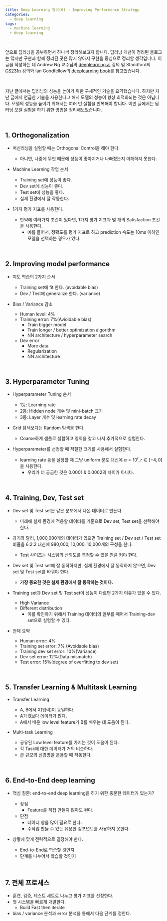 ```yaml
---
title: Deep Learning 정리(6) - Improving Performance Strategy
categories:
  - deep learning
tags:
  - machine learning
  - deep learning

---
```


앞으로 딥러닝을 공부하면서 하나씩 정리해보고자 합니다. 딥러닝 개념이 정리된 블로그는 많지만 구현과 함께 정리된 곳은 많지 않아서 구현을 중심으로 정리할 생각입니다. 이 글을 작성하는 데 Andrew Ng 교수님의 [deeplearning.ai](https://www.coursera.org/courses?query=deeplearning.ai) 강의 및 Standford의 [CS231n](http://cs231n.stanford.edu/) 강의와 Ian Goodfellow의 [deeplearning book](http://www.deeplearningbook.org/)를 참고했습니다. 

<br/>

지난 글에서는 딥러닝의 성능을 높이기 위한 구체적인 기술을 요약했습니다. 하지만 지난 글에서 언급한 기술을 사용한다고 해서 모델의 성능이 항상 최적화되는 것은 아닙니다. 모델의 성능을 높이기 위해서는 여러 번 실험을 반복해야 합니다. 이번 글에서는 딥러닝 모델 실험을 하기 위한 방법을 정리해보았습니다.

<br/>

## 1. Orthogonalization

- 머신러닝을 실험할 때는 Orthogonal Control을 해야 한다. 
  - 아니면, 나중에 무엇 때문에 성능이 좋아지거나 나빠졌는지 이해하지 못한다.



- Machine Learning 작업 순서
  - Training set에 성능이 좋다.
  - Dev set에 성능이 좋다.
  - Test set에 성능을 좋다.
  - 실제 환경에서 잘 작동한다.



- 1가지 평가 지표를 사용한다.
  - 만약에 여러가지 조건이 있다면, 1가지 평가 지표과 몇 개의 Satisfaction 조건을 사용한다.
    - 예를 들어서, 정확도를 평가 지표로 하고 prediction 속도는 10ms 이하인 모델을 선택하는 경우가 있다.

<br/>

## 2. Improving model performance

- 지도 학습의 2가지 순서
  - Training set에 fit 한다. (avoidable bias)
  - Dev / Test에 generalize 한다. (variance)



- Bias / Variance 감소
  - Human level: 4%
  - Training error: 7%(Avioidable bias)
    - Train bigger model
    - Train longer / better optimization algorithm
    - NN architecture / hyperparameter search
  - Dev error
    - More data
    - Regularization
    - NN architecture 

<br/>

## 3. Hyperparameter Tuning

- Hyperparameter Tuning 순서

  - 1등: Learning rate
  - 2등: Hidden node 개수 및 mini-batch 크기
  - 3등: Layer 개수 및 learning rate decay

  

- Grid 탐색보다는 Random 탐색을 한다.

  - Coarse하게 샘플로 실험하고 영역을 찾고 나서 추가적으로 실험한다.



- Hyperparameter를 선정할 때 적절한 크기를 사용해서 실험한다. 
  - learning rate 등을 설정할 때 그냥 uniform 분포 대신에 $\alpha = 10^{r}, r \in [-4, 0]$을 사용한다.
    - 우리가 더 궁금한 것은 0.0001 & 0.0002의 차이가 아니다.

<br/>

## 4. Training, Dev, Test set

- Dev set 및 Test set은 같은 분포에서 나온 데이터로 만든다.
  - 미래에 실제 환경에 적용할 데이터를 기준으로 Dev set, Test set을 선택해야 한다.



- 과거와 달리, 1,000,000개의 데이터가 있으면 Training set / Dev set / Test set 비율을 6:2:2 대신에 980,000, 10,000, 10,000개의 구성을 한다.

  - Test 사이즈는 시스템의 신뢰도를 측정할 수 있을 만큼 커야 한다.

  

- Dev set 및 Test set에 잘 동작하지만, 실제 환경에서 잘 동작하지 않으면, Dev set 및 Test set를 바꿔야 한다.

  - **가장 중요한 것은 실제 환경에서 잘 동작하는 것이다.**

  

- Training set과 Dev set 및 Test set이 성능이 다르면 2가지 이유가 있을 수 있다.

  - High Variance
  - Different distribution
    - 이를 확인하기 위해서 Training 데이터의 일부를 떼어서 Training-dev set으로 실험할 수 있다.



- 전체 요약
  - Human error: 4%
  - Training set error: 7% (Avoidable bias)
  - Training dev set error: 10%(Variance)
  - Dev set error: 12%(Data mismatch)
  - Test error: 15%(degree of overfitting to dev set)

<br/>

## 5. Transfer Learning & Multitask Learning

- Transfer Learning
  - A, B에서 X(입력)이 동일하다.
  - A가 B보다 데이터가 많다.
  - A에서 배운 low level feature가 B를 배우는 데 도움이 된다.



- Multi-task Learning
  - 공유된 Low level feature를 가지는 것이 도움이 된다.
  - 각 Task에 대한 데이터가 거의 비슷하다.
  - 큰 규모의 신경망을 운용할 때 작동한다.

<br/>

## 6. End-to-End deep learning

- 핵심 질문: end-to-end deep learning을 하기 위한 충분한 데이터가 있는가?
  - 장점
    - Feature를 직접 만들지 않아도 된다.
  - 단점
    - 데이터 양을 많이 필요로 한다. 
    - 수작업 만들 수 있는 유용한 컴포넌트를 사용하지 못한다. 



- 상황에 맞게 전략적으로 결정해야 한다.
  - End-to-End로 학습할 것인지
  - 단계를 나누어서 학습할 것인지

<br/>

## 7. 전체 프로세스

- 훈련, 검증, 테스트 세트로 나누고 평가 지표를 선정한다.
- 첫 시스템을 빠르게 개발한다.
  - Build Fast then iterate
- bias / variance 분석과 error 분석을 통해서 다음 단계를 정한다.

